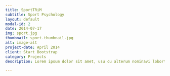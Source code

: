 ```yaml
---
title: SportTRiM
subtitle: Sport Psychology
layout: default
modal-id: 2
date: 2014-07-17
img: sport.jpg
thumbnail: sport-thumbnail.jpg
alt: image-alt
project-date: April 2014
client: Start Bootstrap
category: Projects
description: Lorem ipsum dolor sit amet, usu cu alterum nominavi lobortis. At duo novum diceret. Tantas apeirian vix et, usu sanctus postulant inciderint ut, populo diceret necessitatibus in vim. Cu eum dicam feugiat noluisse.

---
```

